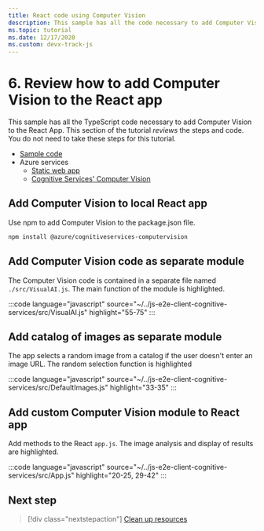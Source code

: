 ```yaml
---
title: React code using Computer Vision
description: This sample has all the code necessary to add Computer Vision to the React App. This section of the tutorial _reviews_ the steps and code. 
ms.topic: tutorial
ms.date: 12/17/2020
ms.custom: devx-track-js
---
```


# 6. Review how to add Computer Vision to the React app

This sample has all the TypeScript code necessary to add Computer Vision to the React App. This section of the tutorial _reviews_ the steps and code. You do not need to take these steps for this tutorial. 

* [Sample code](https://github.com/Azure-Samples/js-e2e-client-cognitive-services)
* Azure services
    * [Static web app](https://docs.microsoft.com/azure/static-web-apps)
    * [Cognitive Services' Computer Vision](https://docs.microsoft.com/azure/cognitive-services/computer-vision/)

## Add Computer Vision to local React app

Use npm to add Computer Vision to the package.json file. 

```bash
npm install @azure/cognitiveservices-computervision 
```

## Add Computer Vision code as separate module

The Computer Vision code is contained in a separate file named `./src/VisualAI.js`. The main function of the module is highlighted. 

:::code language="javascript" source="~/../js-e2e-client-cognitive-services/src/VisualAI.js" highlight="55-75" :::

## Add catalog of images as separate module

The app selects a random image from a catalog if the user doesn't enter an image URL. The random selection function is highlighted 

:::code language="javascript" source="~/../js-e2e-client-cognitive-services/src/DefaultImages.js" highlight="33-35" :::

## Add custom Computer Vision module to React app

Add methods to the React `app.js`. The image analysis and display of results are highlighted.

:::code language="javascript" source="~/../js-e2e-client-cognitive-services/src/App.js" highlight="20-25, 29-42" :::

## Next step

> [!div class="nextstepaction"]
> [Clean up resources](clean-up-resources.md) 